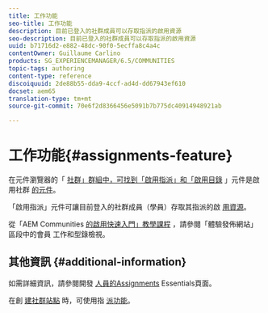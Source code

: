 ```yaml
---
title: 工作功能
seo-title: 工作功能
description: 目前已登入的社群成員可以存取指派的啟用資源
seo-description: 目前已登入的社群成員可以存取指派的啟用資源
uuid: b71716d2-e882-48dc-90f0-5ecffa8c4a4c
contentOwner: Guillaume Carlino
products: SG_EXPERIENCEMANAGER/6.5/COMMUNITIES
topic-tags: authoring
content-type: reference
discoiquuid: 2de88b55-dda9-4ccf-ad4d-dd67943ef610
docset: aem65
translation-type: tm+mt
source-git-commit: 70e6f2d8366456e5091b7b775dc40914948921ab

---
```



# 工作功能{#assignments-feature}

在元件瀏覽器的「 [社群」群組中，可找到「啟用指派」和「啟用目錄](/help/communities/catalog.md) 」元件是啟用社群 [的元件](/help/communities/overview.md#enablement-community)。

「啟用指派」元件可讓目前登入的社群成員（學員）存取其指派的啟 [用資源](/help/communities/resources.md)。

從「AEM Communities [的啟用快速入門」教學課程](/help/communities/getting-started-enablement.md) ，請參閱「體驗發佈網站」區段中的會員 [](/help/communities/enablement-published-site.md) 工作和型錄檢視。

## 其他資訊 {#additional-information}

如需詳細資訊，請參閱開發 [人員的Assignments](/help/communities/essentials-assignments.md) Essentials頁面。

在創 [建社群站點](/help/communities/functions.md#assignments-function) 時，可使用指 [派功能](/help/communities/sites-console.md)。
